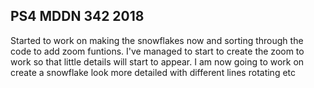 ## PS4 MDDN 342 2018

Started to work on making the snowflakes now and sorting through the code to add zoom funtions. I've managed to start to create the zoom to work so that little details will start to appear. I am now going to work on create a snowflake look more detailed with different lines rotating etc